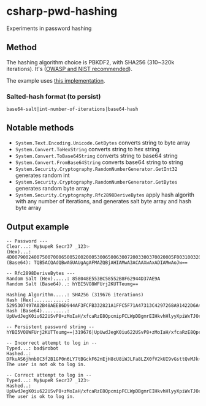 # csharp-pwd-hashing
Experiments in password hashing

## Method

The hashing algorithm choice is PBKDF2, with SHA256 (310~320k iterations). It's ([OWASP and NIST recommended](https://cheatsheetseries.owasp.org/cheatsheets/Password_Storage_Cheat_Sheet.html#pbkdf2)).

The example uses [this implementation](https://docs.microsoft.com/pt-br/aspnet/core/security/data-protection/consumer-apis/password-hashing?view=aspnetcore-6.0).

### Salted-hash format (to persist)

`base64-salt|int-number-of-iterations|base64-hash`

## Notable methods

- `System.Text.Encoding.Unicode.GetBytes` converts string to byte array
- `System.Convert.ToHexString` converts string to hex string
- `System.Convert.ToBase64String` converts string to base64 string
- `System.Convert.FromBase64String` converts base64 string to string
- `System.Security.Cryptography.RandomNumberGenerator.GetInt32` generates random int
- `System.Security.Cryptography.RandomNumberGenerator.GetBytes` generates random byte array
- `System.Security.Cryptography.Rfc2898DeriveBytes` apply hash algorith with any number of iterations, and generates salt byte array and hash byte array

## Output example

```
-- Password ---
Clear...: My$upeR Secr37 _123✨
(Hex)...: 4D00790024007500700065005200200053006500630072003300370020005F003100320033002827
(Base64): TQB5ACQAdQBwAGUAUgAgAFMAZQBjAHIAMwA3ACAAXwAxADIAMwAoJw==

-- Rfc2898DeriveBytes ---
Random Salt (Hex).....: 858048E553BC58552B8F62944D37AE9A
Random Salt (Base64)..: hYBI5VO8WFUrj2KUTTeumg==

Hashing Algorithm.....: SHA256 (319676 iterations)
Hash (Hex)............: 5295307497A02B48AEEB6D944AF3FCFB332821A1FFC5F71A47313C4297268A91422D6A430609AB1081E4BE11E5CB25E9896C5324E73F6C5E27A4590D2E0F5D41
Hash (Base64).........: UpUwdJegK0iu622USvP8+zMoIaH/xfcaRzE8QpcmipFCLWpDBgmrEIHkvhHlyyXpiWxTJOc/bF4npFkNLg9dQQ==

-- Persistent password string --
hYBI5VO8WFUrj2KUTTeumg==|319676|UpUwdJegK0iu622USvP8+zMoIaH/xfcaRzE8QpcmipFCLWpDBgmrEIHkvhHlyyXpiWxTJOc/bF4npFkNLg9dQQ==

-- Incorrect attempt to log in --
Typed...: bad$robot
Hashed..: DFkuAS6jhnb8C3f2B1GP0n6LY7tBGckF62nEjH8cU8iWJLFa8LZX0fV2kUI9vGsttQvMJk+uoSTjQppr17lw1g==
The user is not ok to log in.

-- Correct attempt to log in --
Typed...: My$upeR Secr37 _123✨
Hashed..: UpUwdJegK0iu622USvP8+zMoIaH/xfcaRzE8QpcmipFCLWpDBgmrEIHkvhHlyyXpiWxTJOc/bF4npFkNLg9dQQ==
The user is ok to log in.
```
